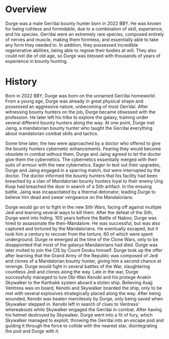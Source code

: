 # Overview

Durge was a male Gen’dai bounty hunter born in 2022 BBY.
He was known for being ruthless and formidable, due to a combination of skill, experience, and his species.
Gen’dai were an extremely rare species, composed entirely of nerves and muscle, making them formless, and essentially able to take any form they needed to.
In addition, they possessed incredible regenerative abilities, being able to regrow their bodies at will.
They also could not die of old age, so Durge was blessed with thousands of years of experience in bounty hunting.

# History

Born in 2022 BBY, Durge was born on the unnamed Gen’dai homeworld.
From a young age, Durge was already in great physical shape and possessed an aggressive nature, unbecoming of most Gen’dai.
After witnessing bounty hunters on the job, Durge became obsessed with the profession.
He later left his tribe to explore the galaxy, training under several different bounty hunters along the way.
At one point, Durge met Jaing, a mandalorian bounty hunter who taught the Gen’dai everything about mandalorian combat skills and tactics.

Some time later, the two were approached by a doctor who offered to give the bounty hunters cybernetic enhancements.
Fearing they would become obsolete in combat without them, Durge and Jaing agreed to let the doctor give them the cybernetics.
The cybernetics essentially merged with their suits of armour with the new cybernetics.
Eager to test out their upgrades, Durge and Jaing engaged in a sparring match, but were interrupted by the doctor.
The doctor informed the bounty hunters that his facility had been breached by a clan of Mandalorian bounty hunters loyal to their enemy Ung Kusp had breached the door in search of a Sith artifact.
In the ensuing battle, Jaing was incapacitated by a thermal detonator, leading Durge to believe him dead and swear vengeance on the Mandalorians.

Durge would go on to fight in the new Sith Wars, facing off against multiple Jedi and learning several ways to kill them.
After the defeat of the Sith, Durge went into hiding.
100 years before the Battle of Naboo, Durge was hired to assassinate the then-Mandalore.
He was successful, but was also captured and tortured by the Mandalorians.
He eventually escaped, but it took him a century to recover from the torture, 60 of which were spent underground.
Durge re emerged at the time of the Clone Wars, only to be disappointed that most of the galaxys Mandalorians had died.
Durge was later invited to join the CIS by Count Dooku himself.
Durge took up the offer after learning that the Grand Army of the Republic was composed of Jedi and clones of a Mandalorian bounty hunter, giving him a second chance at revenge.
Durge would fight in several battles of the War, slaughtering countless Jedi and clones along the way.
Late in the war, Durge successfully managed to lure Obi-Wan Kenobi and his protege Anakin Skywalker to the Karthakk system aboard a stolen ship.
Believing Asajj Ventress was on board, Kenobi and Skywalker boarded the ship, only to be met with several explosives strategically placed along the way.
After being wounded, Kenobi was beaten mercilessly by Durge, only being saved when Skywalker stepped in.
Kenobi left in search of clues to Ventress’ whereabouts while Skywalker engaged the Gen’dai in combat.
After having his helmet destroyed by Skywalker, Durge went into a fit of fury, which Skywalker managed to exploit, throwing the Gen’dai into an escape pod and guiding it through the force to collide with the nearest star, disintegrating the pod and Durge with it.
